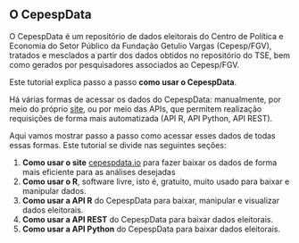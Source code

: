 ## O CepespData

O CepespData é um repositório de dados eleitorais do Centro de Política e Economia do Setor Público da Fundação Getulio Vargas (Cepesp/FGV), tratados e mesclados a partir dos dados obtidos no repositório do TSE, bem como gerados por pesquisadores associados ao Cepesp/FGV.

Este tutorial explica passo a passo **como usar o CepespData**.

Há várias formas de acessar os dados do CepespData: manualmente, por meio do próprio [site](cepespdata.io), ou por meio das APIs, que permitem realização requisições de forma mais automatizada (API R, API Python, API REST).

Aqui vamos mostrar passo a passo como acessar esses dados de todas essas formas. Este tutorial se divide nas seguintes seções:

1. **Como usar o site** [cepespdata.io](cepespdata.io) para fazer baixar os dados de forma mais eficiente para as análises desejadas
2. **Como usar o R**, software livre, isto é, gratuito, muito usado para baixar e manipular dados.
3. **Como usar a API R** do CepespData para baixar, manipular e visualizar dados eleitorais.
4. **Como usar a API REST** do CepespData para baixar dados eleitorais.
5. **Como usar a API Python** do CepespData para baixar dados eleitorais.
